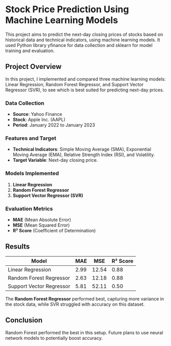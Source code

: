 # Stock Price Prediction Using Machine Learning Models

This project aims to predict the next-day closing prices of stocks based on historical data and technical indicators, using machine learning models. It used Python library yfinance for data collection and sklearn for model training and evaluation.

## Project Overview

In this project, I implemented and compared three machine learning models: Linear Regression, Random Forest Regressor, and Support Vector Regressor (SVR), to see which is best suited for predicting next-day prices.

### Data Collection

- **Source**: Yahoo Finance
- **Stock**: Apple Inc. (AAPL)
- **Period**: January 2022 to January 2023

### Features and Target
- **Technical Indicators**: Simple Moving Average (SMA), Exponential Moving Average (EMA), Relative Strength Index (RSI), and Volatility.
- **Target Variable**: Next-day closing price.

### Models Implemented
1. **Linear Regression**
2. **Random Forest Regressor**
3. **Support Vector Regressor (SVR)**

### Evaluation Metrics
- **MAE** (Mean Absolute Error)
- **MSE** (Mean Squared Error)
- **R² Score** (Coefficient of Determination)

## Results

| Model                     | MAE       | MSE       | R² Score |
|---------------------------|-----------|-----------|----------|
| Linear Regression         | 2.99      | 12.54     | 0.88     |
| Random Forest Regressor   | 2.63      | 12.18     | 0.88     |
| Support Vector Regressor  | 5.81      | 52.11     | 0.50     |

The **Random Forest Regressor** performed best, capturing more variance in the stock data, while SVR struggled with accuracy on this dataset.

## Conclusion

Random Forest performed the best in this setup. Future plans to use neural network models to potentially boost accuracy.
